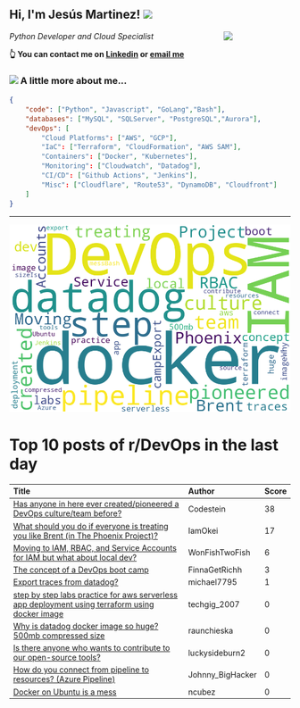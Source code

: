 <!--
**jmartinezl/jmartinezl** is a ✨ _special_ ✨ repository because its `README.md` (this file) appears on your GitHub profile.

Here are some ideas to get you started:

- 🔭 I’m currently working on ...
- 🌱 I’m currently learning ...
- 👯 I’m looking to collaborate on ...
- 🤔 I’m looking for help with ...
- 💬 Ask me about ...
- 📫 How to reach me: ...
- 😄 Pronouns: ...
- ⚡ Fun fact: ...
-->

<h2>Hi, I'm Jesús Martinez! <img src="https://media.giphy.com/media/WUlplcMpOCEmTGBtBW/giphy.gif" width="30"> </h2>
<img align='right' src="https://media.giphy.com/media/NytMLKyiaIh6VH9SPm/giphy.gif" width="120">
<p><em>Python Developer and Cloud Specialist
</em></p>

**👆 You can contact me on [Linkedin](https://www.linkedin.com/in/jes%C3%BAs-martinez-2b7b10104/) or [email me](mailto:jesus.mtz.lorenzo@gmail.com)**

### <img src="https://media.giphy.com/media/VgCDAzcKvsR6OM0uWg/giphy.gif" width="50"> A little more about me...  

```json
{
    "code": ["Python", "Javascript", "GoLang","Bash"],
    "databases": ["MySQL", "SQLServer", "PostgreSQL","Aurora"],
    "devOps": [
        "Cloud Platforms": ["AWS", "GCP"],
        "IaC": ["Terraform", "CloudFormation", "AWS SAM"],
        "Containers": ["Docker", "Kubernetes"],
        "Monitoring": ["Cloudwatch", "Datadog"],
        "CI/CD": ["Github Actions", "Jenkins"],
        "Misc": ["Cloudflare", "Route53", "DynamoDB", "Cloudfront"]
    ]
}
```
---

![Wordcloud](./cloud.png)

# Top 10 posts of r/DevOps in the last day

| Title | Author | Score |
|:---|:---|:---|
| [Has anyone in here ever created/pioneered a DevOps culture/team before?](https://www.reddit.com/r/devops/comments/15fvg9h/has_anyone_in_here_ever_createdpioneered_a_devops/) | Codestein | 38 |
| [What should you do if everyone is treating you like Brent (in The Phoenix Project)?](https://www.reddit.com/r/devops/comments/15g4u8h/what_should_you_do_if_everyone_is_treating_you/) | IamOkei | 17 |
| [Moving to IAM, RBAC, and Service Accounts for IAM but what about local dev?](https://www.reddit.com/r/devops/comments/15fiwzz/moving_to_iam_rbac_and_service_accounts_for_iam/) | WonFishTwoFish | 6 |
| [The concept of a DevOps boot camp](https://www.reddit.com/r/devops/comments/15fpsaw/the_concept_of_a_devops_boot_camp/) | FinnaGetRichh | 3 |
| [Export traces from datadog?](https://www.reddit.com/r/devops/comments/15fo0x9/export_traces_from_datadog/) | michael7795 | 1 |
| [step by step labs practice for aws serverless app deployment using terraform using docker image](https://www.reddit.com/r/devops/comments/15fw4ny/step_by_step_labs_practice_for_aws_serverless_app/) | techgig_2007 | 0 |
| [Why is datadog docker image so huge? 500mb compressed size](https://www.reddit.com/r/devops/comments/15fm6r0/why_is_datadog_docker_image_so_huge_500mb/) | raunchieska | 0 |
| [Is there anyone who wants to contribute to our open-source tools?](https://www.reddit.com/r/devops/comments/15g5j5m/is_there_anyone_who_wants_to_contribute_to_our/) | luckysideburn2 | 0 |
| [How do you connect from pipeline to resources? (Azure Pipeline)](https://www.reddit.com/r/devops/comments/15fjbou/how_do_you_connect_from_pipeline_to_resources/) | Johnny_BigHacker | 0 |
| [Docker on Ubuntu is a mess](https://www.reddit.com/r/devops/comments/15fvjni/docker_on_ubuntu_is_a_mess/) | ncubez | 0 |
